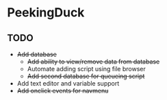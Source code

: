 # PeekingDuck

## TODO
- ~~Add database~~
  - ~~Add ability to view/remove data from database~~
  - Automate adding script using file browser
  - ~~Add second database for queueing script~~
- Add text editor and variable support
- ~~Add onclick events for navmenu~~ 
